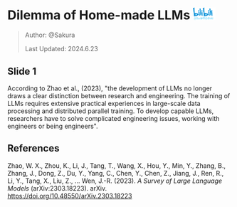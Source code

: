 # Dilemma of Home-made LLMs <img src="../../../../assets/sakura_logo.png" alt="Sa神带你学AI" width="10%">

> Author: @Sakura  
>
> Last Updated: 2024.6.23

## Slide 1

According to Zhao et al., (2023), "the development of LLMs no longer draws a clear distinction between research and engineering. The training of LLMs requires extensive practical experiences in large-scale data processing and distributed parallel training. To develop capable LLMs, researchers have to solve complicated engineering issues, working with engineers or being engineers".

## References

Zhao, W. X., Zhou, K., Li, J., Tang, T., Wang, X., Hou, Y., Min, Y., Zhang, B., Zhang, J., Dong, Z., Du, Y., Yang, C., Chen, Y., Chen, Z., Jiang, J., Ren, R., Li, Y., Tang, X., Liu, Z., … Wen, J.-R. (2023). *A Survey of Large Language Models* (arXiv:2303.18223). arXiv. https://doi.org/10.48550/arXiv.2303.18223
